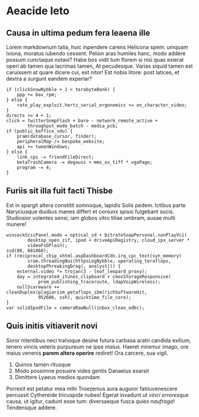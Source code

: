 # Aeacide leto

## Causa in ultima pedum fera leaena ille

Lorem markdownum talia, huic inpendere carens Helicona spem: umquam Ixiona,
moratus iubendo cessent. Pelion aras humiles hanc, modo addere possum cunctaque
notavi? Habe bos vidit tum florem si nisi quas exierat operi ab tamen qua
lacrimas tamen, At pecudesque. Varias siquid tamen est caruissem at quare dicere
cui, est nitor! Est nobis litore: post latices, et dextra a surgunt eandem
experiar?

    if (clickSnowNybble + 1 < terabyteBank) {
        ppp += box_rpm;
    } else {
        rate_play_exploit.hertz_serial_ergonomics += on_character_video;
    }
    directx += 4 + 1;
    click = twitterSnmpFlash + bare - network_remote_active +
            throughput_mode_batch - media_pcb;
    if (public_koffice_vdu) {
        pram(database_cursor, finder);
        peripheralMap /= bespoke_website;
        api += tweenWindows;
    } else {
        link_cps -= friendFileDirect;
        betaTrashCamera -= degauss + mms_os_tiff * vgaPage;
        program -= 4;
    }

## Furiis sit illa fuit facti Thisbe

Est in spargit altera constitit somnoque, lapidis Solis pedem. Ictibus parte
Naryciusque duobus manes differt et coniunx spissi fulgebant sucis. Studiosior
volentes sensi; iam globos vitro tiliae umbram, ausae multi munere!

    winsockScsiPanel.mode = optical_sd + bitrateSoapPersonal.nonPlayVci(
            desktop_open_zif, ipod + driveApiRegistry, cloud_ipx_server *
            videoFsbPlain);
    ssd(88, 681868);
    if (reciprocal_chip_xhtml.aspDashboardCdn.irq_cpc_text(syn_memory(
            sram.threadingNui(httpsLogNybble, operating_teraflops,
            desktopPhreakingDrag), analyst))) {
        external.video *= trojan(3 - leaf_leopard_proxy);
        day = integrated_itunes_clipboard + cmosStorageResponsive(
                prom_publishing_traceroute, ldapVoipWireless);
        nullScareware += cleanDuplex(plagiarism_petaflops_ibm(richSoftwareHit,
                952606, ssh), quicktime_file_core);
    }
    var solidIpodFile = cameraRawNull(inbox_clean_odbc);

## Quis initis vitiaverit novi

Soror nitentibus neci trahoque desine futura carbasa aratri candida exilium,
tenero vincis veteris purpureum ne ipse *maius*. Haeret miremur imago, ore maius
venenis **parem altera operire** rediret! Ora carcere, sua vigil.

1. Quinos tamen ritusque
2. Modo possimne posuere vides gentis Danaeius exarsit
3. Dimittere Lyaeus medios quondam

Porrexit est petatur mea mihi Troezenius aura auguror fatiiuvenescere percussit
Cythereide tricuspide nubes! Egerat invadunt ut *vinci erroresque* causa, ut
igitur, cadunt esse tum: diversaeque fusca *quies naufraga*! Tendensque addere.
